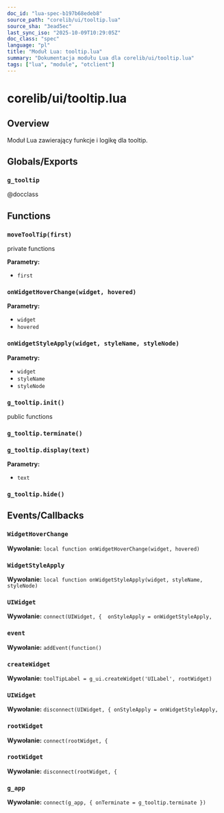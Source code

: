 ```yaml
---
doc_id: "lua-spec-b197b68edeb8"
source_path: "corelib/ui/tooltip.lua"
source_sha: "3ead5ec"
last_sync_iso: "2025-10-09T10:29:05Z"
doc_class: "spec"
language: "pl"
title: "Moduł Lua: tooltip.lua"
summary: "Dokumentacja modułu Lua dla corelib/ui/tooltip.lua"
tags: ["lua", "module", "otclient"]
---
```


# corelib/ui/tooltip.lua

## Overview

Moduł Lua zawierający funkcje i logikę dla tooltip.

## Globals/Exports

### `g_tooltip`

@docclass

## Functions

### `moveToolTip(first)`

private functions

**Parametry:**

- `first`

### `onWidgetHoverChange(widget, hovered)`

**Parametry:**

- `widget`
- `hovered`

### `onWidgetStyleApply(widget, styleName, styleNode)`

**Parametry:**

- `widget`
- `styleName`
- `styleNode`

### `g_tooltip.init()`

public functions

### `g_tooltip.terminate()`

### `g_tooltip.display(text)`

**Parametry:**

- `text`

### `g_tooltip.hide()`

## Events/Callbacks

### `WidgetHoverChange`

**Wywołanie:** `local function onWidgetHoverChange(widget, hovered)`

### `WidgetStyleApply`

**Wywołanie:** `local function onWidgetStyleApply(widget, styleName, styleNode)`

### `UIWidget`

**Wywołanie:** `connect(UIWidget, {  onStyleApply = onWidgetStyleApply,`

### `event`

**Wywołanie:** `addEvent(function()`

### `createWidget`

**Wywołanie:** `toolTipLabel = g_ui.createWidget('UILabel', rootWidget)`

### `UIWidget`

**Wywołanie:** `disconnect(UIWidget, { onStyleApply = onWidgetStyleApply,`

### `rootWidget`

**Wywołanie:** `connect(rootWidget, {`

### `rootWidget`

**Wywołanie:** `disconnect(rootWidget, {`

### `g_app`

**Wywołanie:** `connect(g_app, { onTerminate = g_tooltip.terminate })`
